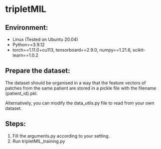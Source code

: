 # tripletMIL

## Environment: 
* Linux (Tested on Ubuntu 20.04)
* Python==3.9.12
* torch==1.11.0+cu113, tensorboard==2.9.0, numpy==1.21.6, scikit-learn==1.0.2


## Prepare the dataset: 
The dataset should be organised in a way that the feature vectors of patches from the same patient are stored in a pickle file with the filename {patient_id}.pkl. 

Alternatively, you can modify the data_utils.py file to read from your own dataset.

## Steps: 
1. Fill the arguments.py according to your setting.
2. Run tripletMIL_training.py